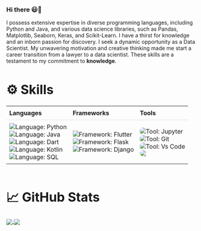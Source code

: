 ### Hi there 😃👋

I possess extensive expertise in diverse programming languages, including Python and Java, and various data science libraries, such as Pandas, Matplotlib, Seaborn, Keras, and Scikit-Learn. I have a thirst for knowledge and an inborn passion for discovery. I seek a dynamic opportunity as a Data Scientist. My unwavering motivation and creative thinking made me start a career transition from a lawyer to a data scientist. These skills are a testament to my commitment to **knowledge**.

<!--
**Joaron4/Joaron4** is a ✨ _special_ ✨ repository because its `README.md` (this file) appears on your GitHub profile.

Here are some ideas to get you started:

- 🔭 I’m currently working on ...
- 🌱 I’m currently learning ...
- 👯 I’m looking to collaborate on ...
- 🤔 I’m looking for help with ...
- 💬 Ask me about ...
- 📫 How to reach me: ...
- 😄 Pronouns: ...
- ⚡ Fun fact: ...
-->

<h1 align="left" style="font-size:3.5vw">⚙️ Skills</h1>

<table style="border-collapse: collapse; width: 100%; margin: 0;">
  <tr>
    <th style="padding: 8px; text-align: left; border-bottom: 1px solid #ddd; font-weight: bold;">Languages</th>
    <th style="padding: 8px; text-align: left; border-bottom: 1px solid #ddd; font-weight: bold;">Frameworks</th>
    <th style="padding: 8px; text-align: left; border-bottom: 1px solid #ddd; font-weight: bold;">Tools</th>
  </tr>
  <tr>
    <td style="padding: 8px;">
      <img src="https://img.shields.io/badge/Python-3776AB?style=for-the-badge&logo=python&logoColor=white" alt="Language: Python" style="display: block; margin: 0 auto;">
      <img src="https://img.shields.io/badge/Java-ED8B00?style=for-the-badge&logo=openjdk&logoColor=white" alt="Language: Java" style="display: block; margin: 0 auto;">
      <img src="https://img.shields.io/badge/Dart-0175C2?style=for-the-badge&logo=dart&logoColor=white&color=45B1E8" alt="Language: Dart" style="display: block; margin: 0 auto;">
      <img src="https://img.shields.io/badge/Kotlin-AD70A4?&style=for-the-badge&logo=kotlin&logoColor=white" alt="Language: Kotlin" style="display: block; margin: 0 auto;">
      <img src="https://img.shields.io/badge/SQL-005C84?style=for-the-badge&logo=mysql&logoColor=white" alt="Language: SQL" style="display: block; margin: 0 auto;">
    </td>
    <td style="padding: 8px;">
      <img src="https://img.shields.io/badge/Flutter-0084A0?style=for-the-badge&logo=flutter&logoColor=white" alt="Framework: Flutter" style="display: block; margin: 0 auto;">
      <img src="https://img.shields.io/badge/Flask-000000?style=for-the-badge&logo=flask&logoColor=white" alt="Framework: Flask" style="display: block; margin: 0 auto;">
      <img align="center" src="https://img.shields.io/badge/Django-57F287?style=for-the-badge&logo=django&logoColor=white" alt="Framework: Django" style="display: block; margin: 0 auto;">
    </td>
    <td style="padding: 8px;">
      <img src="https://img.shields.io/badge/Jupyter-orange?style=for-the-badge&logo=Jupyter&color=FF924E" alt="Tool: Jupyter" style="display: block; margin: 0 auto; border-radius: 8px;">
      <img src="https://img.shields.io/badge/GIT-E44C30?style=for-the-badge&logo=git&logoColor=white" alt="Tool: Git" style="display: block; margin: 0 auto; border-radius: 8px;">
      <img src="https://img.shields.io/badge/Vs_Code-0078D4?style=for-the-badge&logo=visual%20studio%20code&logoColor=white" alt="Tool: Vs Code" style="display: block; margin: 0 auto; border-radius: 8px;">
      <img src="https://img.shields.io/badge/PostgreSQL-331878?style=for-the-badge&logo=postgresql&logoColor=white" style="display: block; margin: 0 auto; border-radius: 8px;">
    </td>
  </tr>
</table>
<br>

<h1 align="left" style="font-size:3.5vw">📈 GitHub Stats</h1>

<a href="https://github.com/Joaron4">
  <img align="center" src="https://github-readme-stats.vercel.app/api/top-langs/?username=Joaron4&hide=html,tex,jupyter%20notebook,css&theme=dracula&bg_color=1d1f21&langs_count=3" />
</a>

<a href="https://github.com/Joaron4">
  <img align="center" src="https://github-readme-stats.vercel.app/api?username=Joaron4&show_icons=true&line_height=27&theme=dracula&bg_color=1d1f21&count_private=true&alt=Joarons%20GitHub%20Stats"  />
</a>
